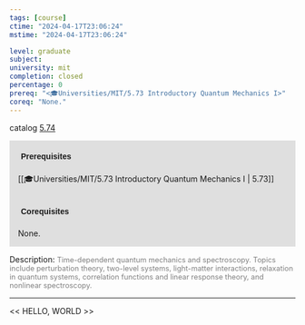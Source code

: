 ```yaml
---
tags: [course]
ctime: "2024-04-17T23:06:24"
mstime: "2024-04-17T23:06:24"

level: graduate
subject: 
university: mit
completion: closed
percentage: 0
prereq: "<🎓Universities/MIT/5.73 Introductory Quantum Mechanics I>"
coreq: "None."
---
```


catalog [5.74](http://student.mit.edu/catalog/m5b.html#5.74)

<span style="display: block; padding: 15px; background-color: rgb(100, 100, 100, 0.2);"><font id="m_prereq3276_0" style="display: block; font-family: Arial, sans-serif; font-weight: bold; padding: 5px">Prerequisites</font><br><span id="prereq3276_0">[[🎓Universities/MIT/5.73 Introductory Quantum Mechanics I | 5.73]]</span></span>
<span style="display: block; padding: 15px; background-color: rgb(100, 100, 100, 0.2);"><font id="m_coreq3276_0" style="display: block; font-family: Arial, sans-serif; font-weight: bold; padding: 5px">Corequisites</font><br><span id="coreq3276_0">None.</span></span>

<font style="">Description:</font>
<font style="color: grey; font-size: 0.8rem;">Time-dependent quantum mechanics and spectroscopy. Topics include perturbation theory, two-level systems, light-matter interactions, relaxation in quantum systems, correlation functions and linear response theory, and nonlinear spectroscopy.</font>



---

<< HELLO, WORLD >>
